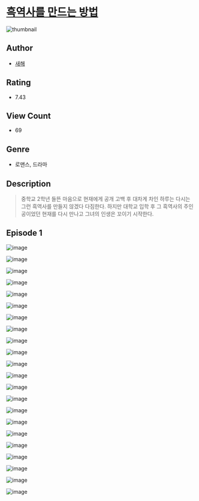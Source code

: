 # [흑역사를 만드는 방법](https://comic.naver.com/challenge/list?titleId=811164)
![thumbnail](https://image-comic.pstatic.net/user_contents_data/challenge_comic/2023/05/25/354585/upload_3918469445754172515_480x623.jpeg)

## Author
- [새해](https://comic.naver.com/artistTitle?id=354585)

## Rating
- 7.43

## View Count
- 69

## Genre
- 로맨스, 드라마

## Description
> 중학교 2학년 들뜬 마음으로 현재에게 공개 고백 후 대차게 차인 하루는 다시는 그런 흑역사를 만들지 않겠다 다짐한다. 하지만 대학교 입학 후 그 흑역사의 주인공이었던 현재를 다시 만나고 그녀의 인생은 꼬이기 시작한다.


## Episode 1
![image](https://image-comic.pstatic.net/user_contents_data/challenge_comic/2023/05/25/354585/upload_3702859824885805108.jpeg)

![image](https://image-comic.pstatic.net/user_contents_data/challenge_comic/2023/05/25/354585/upload_3846467033556542822.jpeg)

![image](https://image-comic.pstatic.net/user_contents_data/challenge_comic/2023/05/25/354585/upload_3472894570640191544.jpeg)

![image](https://image-comic.pstatic.net/user_contents_data/challenge_comic/2023/05/25/354585/upload_3486402079439926068.jpeg)

![image](https://image-comic.pstatic.net/user_contents_data/challenge_comic/2023/05/25/354585/upload_7306076861261505844.jpeg)

![image](https://image-comic.pstatic.net/user_contents_data/challenge_comic/2023/05/25/354585/upload_7306639832676394040.jpeg)

![image](https://image-comic.pstatic.net/user_contents_data/challenge_comic/2023/05/25/354585/upload_3906370445702751544.jpeg)

![image](https://image-comic.pstatic.net/user_contents_data/challenge_comic/2023/05/25/354585/upload_7089564326615528294.jpeg)

![image](https://image-comic.pstatic.net/user_contents_data/challenge_comic/2023/05/25/354585/upload_3617577080811761764.jpeg)

![image](https://image-comic.pstatic.net/user_contents_data/challenge_comic/2023/05/25/354585/upload_3906698078595395894.jpeg)

![image](https://image-comic.pstatic.net/user_contents_data/challenge_comic/2023/05/25/354585/upload_7075266487039506019.jpeg)

![image](https://image-comic.pstatic.net/user_contents_data/challenge_comic/2023/05/25/354585/upload_4123156733695833399.jpeg)

![image](https://image-comic.pstatic.net/user_contents_data/challenge_comic/2023/05/25/354585/upload_3703759229672567864.jpeg)

![image](https://image-comic.pstatic.net/user_contents_data/challenge_comic/2023/05/25/354585/upload_7363438404340693348.jpeg)

![image](https://image-comic.pstatic.net/user_contents_data/challenge_comic/2023/05/25/354585/upload_7076336102241876277.jpeg)

![image](https://image-comic.pstatic.net/user_contents_data/challenge_comic/2023/05/25/354585/upload_3617062523057551413.jpeg)

![image](https://image-comic.pstatic.net/user_contents_data/challenge_comic/2023/05/25/354585/upload_4134692810500171314.jpeg)

![image](https://image-comic.pstatic.net/user_contents_data/challenge_comic/2023/05/25/354585/upload_3546644502031851825.jpeg)

![image](https://image-comic.pstatic.net/user_contents_data/challenge_comic/2023/05/25/354585/upload_7003207790017001826.jpeg)

![image](https://image-comic.pstatic.net/user_contents_data/challenge_comic/2023/05/25/354585/upload_3761409909164489012.jpeg)

![image](https://image-comic.pstatic.net/user_contents_data/challenge_comic/2023/05/25/354585/upload_4121976974983115570.jpeg)

![image](https://image-comic.pstatic.net/user_contents_data/challenge_comic/2023/05/25/354585/upload_3775812210982793781.jpeg)
